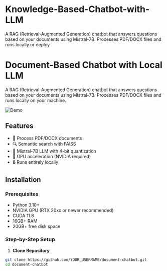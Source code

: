 # Knowledge-Based-Chatbot-with-LLM
A RAG (Retrieval-Augmented Generation) chatbot that answers questions based on your documents using Mistral-7B. Processes PDF/DOCX files and runs locally or deploy

# Document-Based Chatbot with Local LLM

A RAG (Retrieval-Augmented Generation) chatbot that answers questions based on your documents using Mistral-7B. Processes PDF/DOCX files and runs locally on your machine.

![Demo](demo-screenshot.png) <!-- Add actual screenshot later -->

## Features

- 📁 Process PDF/DOCX documents
- 🔍 Semantic search with FAISS
- 🧠 Mistral-7B LLM with 4-bit quantization
- 🚀 GPU acceleration (NVIDIA required)
- 🔒 Runs entirely locally

## Installation

### Prerequisites

- Python 3.10+
- NVIDIA GPU (RTX 20xx or newer recommended)
- CUDA 11.8
- 16GB+ RAM
- 20GB+ free disk space

### Step-by-Step Setup

1. **Clone Repository**
```bash
git clone https://github.com/YOUR_USERNAME/document-chatbot.git
cd document-chatbot
